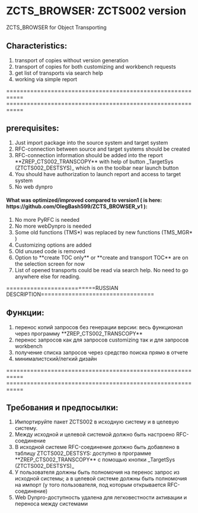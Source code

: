 # ZCTS_BROWSER: ZCTS002 version
ZCTS_BROWSER for Object Transporting
<h2>Characteristics: </h2>
<ol type="1">
  <li>transport of copies without version generation</li>
  <li>transport of copies for both customizing and workbench requests</li>
  <li>get list of transports via search help</li>
  <li>working via simple report</li>
</ol>
=========================================================== <BR>
=========================================================== <BR>
<h2>prerequisites: </h2>
<ol type="1">
  <li>Just import package into the source system and target system</li>
  <li>RFC-connection between source and target systems should be created</li>
  <li>RFC-connection information should be added into the report **ZREP_CTS002_TRANSCOPY** with help of button _TargetSys (ZTCTS002_DESTSYS)_ which is on the toolbar near launch button</li>
  <li>You should have authorization to launch report and access to target system</li>
  <li>No web dynpro</li>
</ol>  

<h4>What was optimized/improved compared to version1 ( is here: https://github.com/OlegBash599/ZCTS_BROWSER_v1 ): </h4>
  <ol type="1">
  <li>No more PyRFC is needed</li>
  <li>No more webDynpro is needed </li>
  <li>Some old functions (TMS*) was replaced by new functions (TMS_MGR* )</li>
  <li>Customizing options are added</li>
  <li>Old unused code is removed</li>
  <li>Option to **create TOC only** or **create and transport TOC** are on the selection screen for now</li>
  <li>List of opened transports could be read via search help. No need to go anywhere else for reading.</li>
</ol> 


==========================RUSSIAN DESCRIPTION=================================
<h2>Функции: </h2>
<ol type="1">
  <li>перенос копий запросов без генерации версии: весь функционал через программу **ZREP_CTS002_TRANSCOPY**</li>
  <li>перенос запросов как для запросов customizing так и для запросов workbench</li>
  <li>получение списка запросов через средство поиска прямо в отчете</li>
  <li>минималистский/легкий дизайн</li>
</ol>
=========================================================== <BR>
=========================================================== <BR>
<h2>Требования и предпосылки: </h2>
<ol type="1">
  <li>Импортируйте пакет ZCTS002 в исходную систему и в целевую систему.</li>
  <li>Между исходной и целевой системой должно быть настроено RFC-соединение</li>
  <li>В исходной системе RFC-соединение должно быть добавлено в таблицу ZTCTS002_DESTSYS: доступно в программе **ZREP_CTS002_TRANSCOPY** с помощью кнопки _TargetSys (ZTCTS002_DESTSYS)_</li>
  <li>У пользователя должны быть полномочия на перенос запрос из исходной системы; а в целевой системе должны быть полномочия на импорт (у того пользователя, под которым открывается RFC-соединение)</li>
  <li>Web Dynpro-доступность удалена для легковестности активации и переноса между системами</li>
</ol>  
